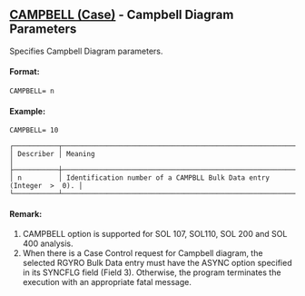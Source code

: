 ## [CAMPBELL (Case)](https://nexus.hexagon.com/documentationcenter/bundle/MSC_Nastran_2022.4/page/Nastran_Combined_Book/qrg/casecontrol4a/TOC.CAMPBELL.Case.xhtml) - Campbell Diagram Parameters

Specifies Campbell Diagram parameters.

#### Format:

```nastran
CAMPBELL= n
```

#### Example:

```nastran
CAMPBELL= 10
```

```text
┌───────────┬─────────────────────────────────────────────────────────────────────┐
│ Describer │ Meaning                                                             │
├───────────┼─────────────────────────────────────────────────────────────────────┤
│ n         │ Identification number of a CAMPBLL Bulk Data entry (Integer  >  0). │
└───────────┴─────────────────────────────────────────────────────────────────────┘
```

#### Remark:

1. CAMPBELL option is supported for SOL 107, SOL110, SOL 200 and SOL 400 analysis.
2. When there is a Case Control request for Campbell diagram, the selected RGYRO Bulk Data entry must have the ASYNC option specified in its SYNCFLG field (Field 3). Otherwise, the program terminates the execution with an appropriate fatal message.
